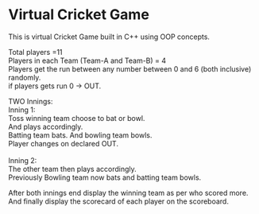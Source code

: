 # Virtual Cricket Game

This is virtual Cricket Game built in C++ using OOP concepts.<br/>

Total players =11<br/> 
Players in each Team (Team-A and Team-B) = 4 <br/> 
Players get the run between any number between 0 and 6 (both inclusive) randomly.<br/>
if players gets run 0 -> OUT.<br/>

TWO Innings:<br/>
Inning 1:<br/>
Toss winning team choose to bat or bowl.<br/>
And plays accordingly. <br/>
Batting team bats. And bowling team bowls. <br/>
Player changes on declared OUT. <br/>
<br/>
Inning 2:<br/>
The other team then plays accordingly.<br/>
Previously Bowling team now bats and batting team bowls.<br/>

After both innings end display the winning team as per who scored more. And finally display the scorecard of each player on the scoreboard.<br/>
